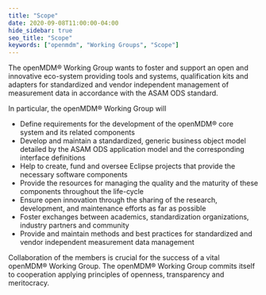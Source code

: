 ```yaml
---
title: "Scope"
date: 2020-09-08T11:00:00-04:00
hide_sidebar: true
seo_title: "Scope"
keywords: ["openmdm", "Working Groups", "Scope"]
---
```


The openMDM® Working Group wants to foster and support an open and innovative eco-system providing tools and systems, qualification kits and adapters for standardized and vendor independent management of measurement data in accordance with the ASAM ODS standard.

In particular, the openMDM® Working Group will

* Define requirements for the development of the openMDM® core system and its related components
* Develop and maintain a standardized, generic business object model detailed by the ASAM ODS application model and the corresponding interface definitions
* Help to create, fund and oversee Eclipse projects that provide the necessary software components
* Provide the resources for managing the quality and the maturity of these components throughout the life-cycle
* Ensure open innovation through the sharing of the research, development, and maintenance efforts as far as possible
* Foster exchanges between academics, standardization organizations, industry partners and community
* Provide and maintain methods and best practices for standardized and vendor independent measurement data management

Collaboration of the members is crucial for the success of a vital openMDM® Working Group. The openMDM® Working Group commits itself to cooperation applying principles of openness, transparency and meritocracy.